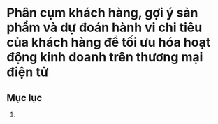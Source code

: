 # Phân cụm khách hàng, gợi ý sản phẩm và dự đoán hành vi chi tiêu của khách hàng để tối ưu hóa hoạt động kinh doanh trên thương mại điện tử

## Mục lục
1. 
